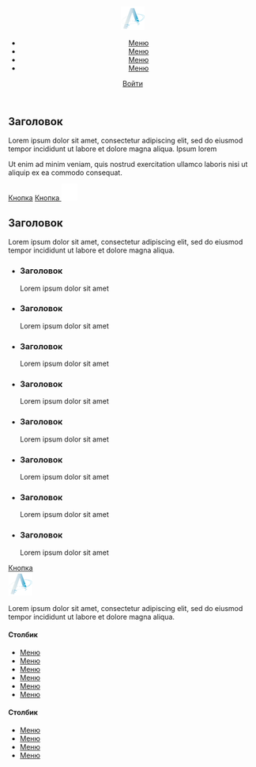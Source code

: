 <!DOCTYPE html>
<html lang="ru">
<head>
    <meta charset="UTF-8">
    <meta name="viewport" content="width=device-width, initial-scale=1.0">
    <title>Public</title>
    <link rel="preconnect" href="https://fonts.googleapis.com">
    <link rel="preconnect" href="https://fonts.gstatic.com" crossorigin>
    <link href="https://fonts.googleapis.com/css2?family=Montserrat:wght@400;500;600;700&display=swap" rel="stylesheet">
    <link rel="stylesheet" href=".//css/reset.css">
    <link rel="stylesheet" href=".//css/style.css">
</head>
<body>
    <header class="header">
        <div class="container">
            <div class="header-inner">
                <a href="#">
                    <img src="./img/logo.png" alt="logo compani">
                </a>
                <nav class="header-nav">
                    <ul class="header-list">
                        <li class="header-item">
                            <a href="#">Меню</a>
                        </li>
                        <li class="header-item">
                            <a href="#">Меню</a>
                        </li>
                        <li class="header-item">
                            <a href="#">Меню</a>
                        </li>
                        <li class="header-item">
                            <a href="#">Меню</a>
                        </li>
                    </ul>
                </nav>
                <a href="#" class="header-button">Войти</a>
            </div>
        </div>
    </header>
    <main>
        <section class="hero">
            <div class="container">
                <h1 class="hero-title">
                    Заголовок
                </h1>
                <div class="hero-inner">
                    <div class="hero-text">
                        <p class="par">
                            Lorem ipsum dolor sit amet, consectetur adipiscing elit, sed do eiusmod tempor incididunt ut
                            labore et dolore magna aliqua. <span>Ipsum lorem</span>
                        </p>
                        <p>
                            Ut enim ad minim veniam, quis nostrud exercitation ullamco laboris nisi ut aliquip ex ea
                            commodo consequat.
                        </p>
                    </div>
                    <div class="hero-buttons">
                        <a href="#" class="hero-button1 bottom">Кнопка</a>
                        <a href="#" class="hero-button2">Кнопка <img src="./img/btn.svg" alt=""></a>
                    </div>
                </div>
            </div>
        </section>
        <section class="cards">
            <div class="container">
                <h2 class="cards-title">
                    Заголовок
                </h2>
                <p class="cards-text">
                    Lorem ipsum dolor sit amet, consectetur adipiscing elit, sed do eiusmod tempor incididunt ut labore
                    et dolore magna aliqua.
                </p>
                <ul class="cards-flex">
                    <li class="cards-flex-item">
                        <div class="cards-flex-inner">
                            <h3 class="cards-flex-title">
                                Заголовок
                            </h3>
                            <p class="cards-flex-text">
                                Lorem ipsum dolor sit amet
                            </p>
                        </div>
                    </li>
                    <li class="cards-flex-item">
                        <div class="cards-flex-inner">
                            <h3 class="cards-flex-title">
                                Заголовок
                            </h3>
                            <p class="cards-flex-text">
                                Lorem ipsum dolor sit amet
                            </p>
                        </div>
                    </li>
                    <li class="cards-flex-item">
                        <div class="cards-flex-inner">
                            <h3 class="cards-flex-title">
                                Заголовок
                            </h3>
                            <p class="cards-flex-text">
                                Lorem ipsum dolor sit amet
                            </p>
                        </div>
                    </li>
                    <li class="cards-flex-item">
                        <div class="cards-flex-inner">
                            <h3 class="cards-flex-title">
                                Заголовок
                            </h3>
                            <p class="cards-flex-text">
                                Lorem ipsum dolor sit amet
                            </p>
                        </div>
                    </li>
                    <li class="cards-flex-item">
                        <div class="cards-flex-inner">
                            <h3 class="cards-flex-title">
                                Заголовок
                            </h3>
                            <p class="cards-flex-text">
                                Lorem ipsum dolor sit amet
                            </p>
                        </div>
                    </li>
                    <li class="cards-flex-item">
                        <div class="cards-flex-inner">
                            <h3 class="cards-flex-title">
                                Заголовок
                            </h3>
                            <p class="cards-flex-text">
                                Lorem ipsum dolor sit amet
                            </p>
                        </div>
                    </li>
                    <li class="cards-flex-item">
                        <div class="cards-flex-inner">
                            <h3 class="cards-flex-title">
                                Заголовок
                            </h3>
                            <p class="cards-flex-text">
                                Lorem ipsum dolor sit amet
                            </p>
                        </div>
                    </li>
                    <li class="cards-flex-item">
                        <div class="cards-flex-inner">
                            <h3 class="cards-flex-title">
                                Заголовок
                            </h3>
                            <p class="cards-flex-text">
                                Lorem ipsum dolor sit amet
                            </p>
                        </div>
                    </li>
                </ul>
                <div class="cards-flex">
                </div>
                <a href="#" class="cards-button">
                    Кнопка
                </a>
            </div>
        </section>
    </main>
    <footer class="footer">
        <div class="container">
            <div class="footer-inner">
                <div class="footer-desc">
                    <a href="#">
                        <img src="./img/logo.png" alt="logo compani">
                    </a>
                    <p>
                        Lorem ipsum dolor sit amet, consectetur adipiscing elit, sed do eiusmod tempor incididunt ut
                        labore et dolore magna aliqua.
                    </p>
                </div>
                <div class="footer-col footer-col-margin">
                    <h4 class="footer-title">
                        Столбик
                    </h4>
                    <ul class="footer-list">
                        <li class="footer-item">
                            <a href="#" class="footer-link">
                                Меню
                            </a>
                        </li>
                        <li class="footer-item">
                            <a href="#" class="footer-link">
                                Меню
                            </a>
                        </li>
                        <li class="footer-item">
                            <a href="#" class="footer-link">
                                Меню
                            </a>
                        </li>
                        <li class="footer-item">
                            <a href="#" class="footer-link">
                                Меню
                            </a>
                        </li>
                        <li class="footer-item">
                            <a href="#" class="footer-link">
                                Меню
                            </a>
                        </li>
                        <li class="footer-item">
                            <a href="#" class="footer-link">
                                Меню
                            </a>
                        </li>
                    </ul>
                </div>
                <div class="footer-col">
                    <h4 class="footer-title">
                        Столбик
                    </h4>
                    <ul class="footer-list">
                        <li class="footer-item">
                            <a href="#" class="footer-link">
                                Меню
                            </a>
                        </li>
                        <li class="footer-item">
                            <a href="#" class="footer-link">
                                Меню
                            </a>
                        </li>
                        <li class="footer-item">
                            <a href="#" class="footer-link">
                                Меню
                            </a>
                        </li>
                        <li class="footer-item">
                            <a href="#" class="footer-link">
                                Меню
                            </a>
                        </li>
                    </ul>
                </div>
            </div>
        </div>
    </footer>
</body>
</html>
